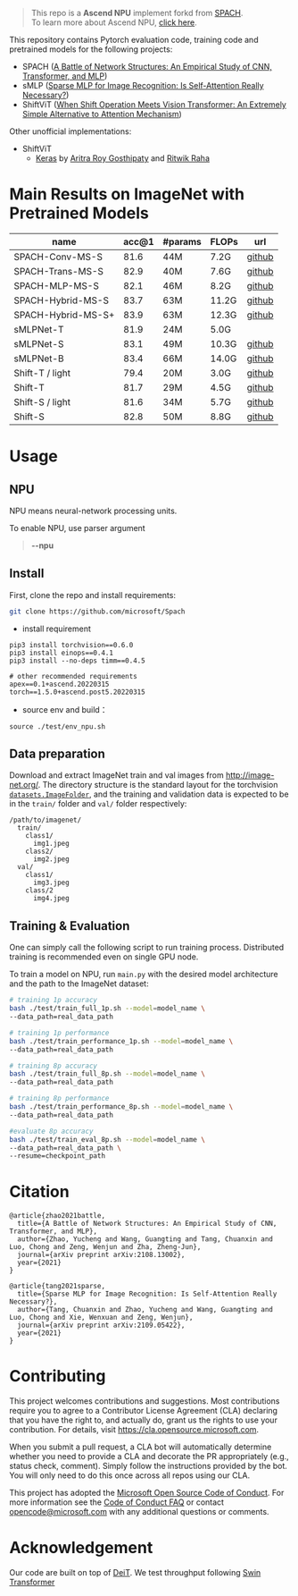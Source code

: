 >This repo is a **Ascend NPU** implement forkd from [SPACH](https://github.com/microsoft/SPACH).  
>To learn more about Ascend NPU, [click here](https://gitee.com/ascend/modelzoo).

This repository contains Pytorch evaluation code, training code and pretrained models for the following projects:

+ SPACH ([A Battle of Network Structures: An Empirical Study of CNN, Transformer, and MLP](https://arxiv.org/abs/2108.13002))
+ sMLP ([Sparse MLP for Image Recognition: Is Self-Attention Really Necessary?](https://arxiv.org/abs/2109.05422))
+ ShiftViT ([When Shift Operation Meets Vision Transformer: An Extremely Simple Alternative to Attention Mechanism](https://arxiv.org/abs/2201.10801))

Other unofficial implementations:

+ ShiftViT
  + [Keras](https://keras.io/examples/vision/shiftvit/) by [Aritra Roy Gosthipaty](https://twitter.com/ariG23498) and [Ritwik Raha](https://twitter.com/ritwik_raha)

# Main Results on ImageNet with Pretrained Models


| name               | acc@1 | #params | FLOPs | url                                                          |
| ------------------ | ----- | ------- | ----- | ------------------------------------------------------------ |
| SPACH-Conv-MS-S    | 81.6  | 44M     | 7.2G  | [github](https://github.com/microsoft/SPACH/releases/download/v1.0/spach_ms_conv_s.pth) |
| SPACH-Trans-MS-S   | 82.9  | 40M     | 7.6G  | [github](https://github.com/microsoft/SPACH/releases/download/v1.0/spach_ms_trans_s.pth) |
| SPACH-MLP-MS-S     | 82.1  | 46M     | 8.2G  | [github](https://github.com/microsoft/SPACH/releases/download/v1.0/spach_ms_mlp_s.pth) |
| SPACH-Hybrid-MS-S  | 83.7  | 63M     | 11.2G | [github](https://github.com/microsoft/SPACH/releases/download/v1.0/spach_ms_hybrid_s.pth) |
| SPACH-Hybrid-MS-S+ | 83.9  | 63M     | 12.3G | [github](https://github.com/microsoft/SPACH/releases/download/v1.0/spach_ms_hybrid_s+.pth) |
| sMLPNet-T          | 81.9  | 24M     | 5.0G  |                                                              |
| sMLPNet-S          | 83.1  | 49M     | 10.3G | [github](https://github.com/microsoft/SPACH/releases/download/v1.0/smlp_s.pth) |
| sMLPNet-B          | 83.4  | 66M     | 14.0G | [github](https://github.com/microsoft/SPACH/releases/download/v1.0/smlp_b.pth) |
| Shift-T / light    | 79.4  | 20M     | 3.0G  | [github](https://github.com/microsoft/SPACH/releases/download/v1.0/shiftvit_tiny_light.pth) |
| Shift-T            | 81.7  | 29M     | 4.5G  | [github](https://github.com/microsoft/SPACH/releases/download/v1.0/shiftvit_tiny_r2.pth) |
| Shift-S / light    | 81.6  | 34M     | 5.7G  | [github](https://github.com/microsoft/SPACH/releases/download/v1.0/shiftvit_small_light.pth) |
| Shift-S            | 82.8  | 50M     | 8.8G  | [github](https://github.com/microsoft/SPACH/releases/download/v1.0/shiftvit_small_r2.pth) |

# Usage

## NPU
NPU means neural-network processing units. 

To enable NPU, use parser argument
>**--npu**

## Install
First, clone the repo and install requirements:

```bash
git clone https://github.com/microsoft/Spach
```

+ install requirement
```
pip3 install torchvision==0.6.0
pip3 install einops==0.4.1
pip3 install --no-deps timm==0.4.5

# other recommended requirements
apex==0.1+ascend.20220315
torch==1.5.0+ascend.post5.20220315
```
- source env and build：

```
source ./test/env_npu.sh
```

## Data preparation

Download and extract ImageNet train and val images from http://image-net.org/. 
The directory structure is the standard layout for the torchvision [`datasets.ImageFolder`](https://pytorch.org/docs/stable/torchvision/datasets.html#imagefolder), 
and the training and validation data is expected to be in the `train/` folder and `val/` folder respectively:

```
/path/to/imagenet/
  train/
    class1/
      img1.jpeg
    class2/
      img2.jpeg
  val/
    class1/
      img3.jpeg
    class/2
      img4.jpeg
```

## Training & Evaluation

One can simply call the following script to run training process. Distributed training is recommended even on single GPU node. 

To train a model on NPU, run `main.py` with the desired model architecture and the path to the ImageNet dataset:


```bash
# training 1p accuracy
bash ./test/train_full_1p.sh --model=model_name \
--data_path=real_data_path

# training 1p performance
bash ./test/train_performance_1p.sh --model=model_name \
--data_path=real_data_path

# training 8p accuracy
bash ./test/train_full_8p.sh --model=model_name \
--data_path=real_data_path

# training 8p performance
bash ./test/train_performance_8p.sh --model=model_name \
--data_path=real_data_path

#evaluate 8p accuracy
bash ./test/train_eval_8p.sh --model=model_name \
--data_path=real_data_path \
--resume=checkpoint_path
```

# Citation

```
@article{zhao2021battle,
  title={A Battle of Network Structures: An Empirical Study of CNN, Transformer, and MLP},
  author={Zhao, Yucheng and Wang, Guangting and Tang, Chuanxin and Luo, Chong and Zeng, Wenjun and Zha, Zheng-Jun},
  journal={arXiv preprint arXiv:2108.13002},
  year={2021}
}

@article{tang2021sparse,
  title={Sparse MLP for Image Recognition: Is Self-Attention Really Necessary?},
  author={Tang, Chuanxin and Zhao, Yucheng and Wang, Guangting and Luo, Chong and Xie, Wenxuan and Zeng, Wenjun},
  journal={arXiv preprint arXiv:2109.05422},
  year={2021}
}

```

# Contributing

This project welcomes contributions and suggestions.  Most contributions require you to agree to a
Contributor License Agreement (CLA) declaring that you have the right to, and actually do, grant us
the rights to use your contribution. For details, visit https://cla.opensource.microsoft.com.

When you submit a pull request, a CLA bot will automatically determine whether you need to provide
a CLA and decorate the PR appropriately (e.g., status check, comment). Simply follow the instructions
provided by the bot. You will only need to do this once across all repos using our CLA.

This project has adopted the [Microsoft Open Source Code of Conduct](https://opensource.microsoft.com/codeofconduct/).
For more information see the [Code of Conduct FAQ](https://opensource.microsoft.com/codeofconduct/faq/) or
contact [opencode@microsoft.com](mailto:opencode@microsoft.com) with any additional questions or comments.

# Acknowledgement

Our code are built on top of [DeiT](https://github.com/facebookresearch/deit). We test throughput following [Swin Transformer](https://github.com/microsoft/Swin-Transformer)